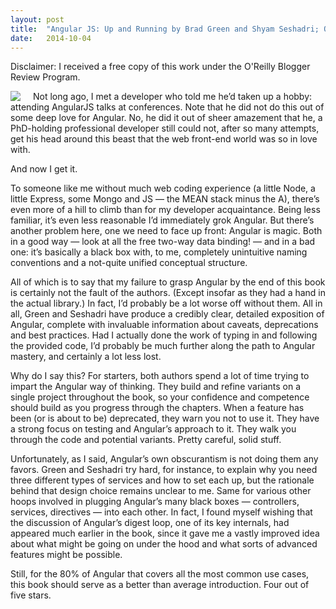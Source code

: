 ```yaml
---
layout: post
title:  "Angular JS: Up and Running by Brad Green and Shyam Seshadri; O'Reilly Media"
date:   2014-10-04
---
```

Disclaimer: I received a free copy of this work under the O'Reilly Blogger Review Program.

<img src="http://akamaicovers.oreilly.com/images/9781491908266/rc_cat.gif" style="float:left; margin-right: 20px"/> Not long ago, I met a developer who told me he’d taken up a hobby: attending AngularJS talks at conferences. Note that he did not do this out of some deep love for Angular. No, he did it out of sheer amazement that he, a PhD-holding professional developer still could not, after so many attempts, get his head around this beast that the web front-end world was so in love with.

And now I get it.


To someone like me without much web coding experience (a little Node, a little Express, some Mongo and JS — the MEAN stack minus the A), there’s even more of a hill to climb than for my developer acquaintance. Being less familiar, it’s even less reasonable I’d immediately grok Angular. But there’s another problem here, one we need to face up front: Angular is magic. Both in a good way — look at all the free two-way data binding! — and in a bad one: it’s basically a black box with, to me, completely unintuitive naming conventions and a not-quite unified conceptual structure.

All of which is to say that my failure to grasp Angular by the end of this book is certainly not the fault of the authors. (Except insofar as they had a hand in the actual library.) In fact, I’d probably be a lot worse off without them. All in all, Green and Seshadri have produce a credibly clear, detailed exposition of Angular, complete with invaluable information about caveats, deprecations and best practices. Had I actually done the work of typing in and following the provided code, I’d probably be much further along the path to Angular mastery, and certainly a lot less lost.

Why do I say this? For starters, both authors spend a lot of time trying to impart the Angular way of thinking. They build and refine variants on a single project throughout the book, so your confidence and competence should build as you progress through the chapters. When a feature has been (or is about to be) deprecated, they warn you not to use it. They have a strong focus on testing and Angular’s approach to it. They walk you through the code and potential variants. Pretty careful, solid stuff.

Unfortunately, as I said, Angular’s own obscurantism is not doing them any favors. Green and Seshadri try hard, for instance, to explain why you need three different types of services and how to set each up, but the rationale behind that design choice remains unclear to me. Same for various other hoops involved in plugging Angular’s many black boxes — controllers, services, directives — into each other. In fact, I found myself wishing that the discussion of Angular’s digest loop, one of its key internals, had appeared much earlier in the book, since it gave me a vastly improved idea about what might be going on under the hood and what sorts of advanced features might be possible.

Still, for the 80% of Angular that covers all the most common use cases, this book should serve as a better than average introduction. Four out of five stars.